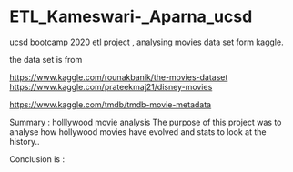# ETL_Kameswari-_Aparna_ucsd
ucsd bootcamp 2020 etl project , analysing movies data set form kaggle.

the data set is from 

https://www.kaggle.com/rounakbanik/the-movies-dataset
https://www.kaggle.com/prateekmaj21/disney-movies

https://www.kaggle.com/tmdb/tmdb-movie-metadata




Summary : holllywood movie analysis
The purpose of this project was to analyse how hollywood movies have evolved and stats to look at the history..

Conclusion is :

